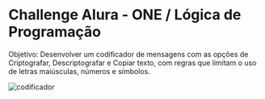 # Challenge Alura - ONE / Lógica de Programação
Objetivo: Desenvolver um codificador de mensagens com as opções de Criptografar, Descriptografar e Copiar texto, com regras que limitam o uso 
de letras maiúsculas, números e símbolos.

![codificador](https://user-images.githubusercontent.com/81815496/150694023-486dce1f-f692-443b-b977-9c243d774fcd.png)

